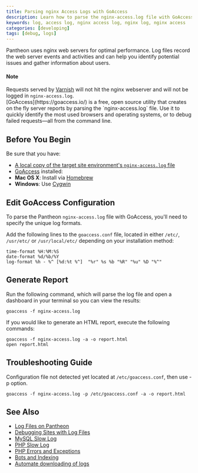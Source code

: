 ```yaml
---
title: Parsing nginx Access Logs with GoAccess
description: Learn how to parse the nginx-access.log file with GoAccess to gather information on your visitors and referral traffic.
keywords: log, access log, nginx access log, nginx log, nginx access
categories: [developing]
tags: [debug, logs]
---
```

Pantheon uses nginx web servers for optimal performance. Log files record the web server events and activities and can help you identify potential issues and gather information about users.

<div class="alert alert-info" role="alert">
<h4>Note</h4>
 Requests served by <a href="/docs/varnish">Varnish</a> will not hit the nginx webserver and will not be logged in <code>nginx-access.log</code>.
 </div>
[GoAccess](https://goaccess.io/) is a free, open source utility that creates on the fly server reports by parsing the `nginx-access.log` file. Use it to quickly identify the most used browsers and operating systems, or to debug failed requests—all from the command line.

## Before You Begin

Be sure that you have:

- [A local copy of the target site environment's `nginx-access.log` file](/docs/logs)
- [GoAccess](https://goaccess.io/download) installed:
 - **Mac OS X**: Install via [Homebrew](http://brew.sh/)
 - **Windows**: Use [Cygwin](http://cygwin.com/install.html)

## Edit GoAccess Configuration

To parse the Pantheon `nginx-access.log` file with GoAccess, you'll need to specify the unique log formats.

Add the following lines to the `goaccess.conf` file, located in either `/etc/`, `/usr/etc/` or `/usr/local/etc/` depending on your installation method: 
```
time-format %H:%M:%S
date-format %d/%b/%Y
log-format %h - %^ [%d:%t %^]  "%r" %s %b "%R" "%u" %D "%^"
```
## Generate Report
Run the following command, which will parse the log file and open a dashboard in your terminal so you can view the results:
```
goaccess -f nginx-access.log
```
If you would like to generate an HTML report, execute the following commands:
```
goaccess -f nginx-access.log -a -o report.html
open report.html
```
## Troubleshooting Guide
Configuration file not detected yet located at `/etc/goaccess.conf`, then use -p option.
```
goaccess -f nginx-access.log -p /etc/goaccess.conf -a -o report.html
```

## See Also
- [Log Files on Pantheon](/docs/logs)
- [Debugging Sites with Log Files](/docs/debug-log-files)
- [MySQL Slow Log](/docs/mysql-slow-log/)
- [PHP Slow Log](/docs/php-slow-log/)
- [PHP Errors and Exceptions](/docs/php-errors/)
- [Bots and Indexing](/docs/bots-and-indexing/)
- [Automate downloading of logs](/docs/download-logs/)
